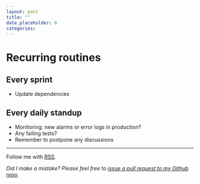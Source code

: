 ```yaml
---
layout: post
title: ""
date_placeholder: 0
categories: 
---
```


# Recurring routines

## Every sprint
* Update dependencies

## Every daily standup
* Monitoring: new alarms or error logs in production?
* Any failing tests?
* Remember to postpone any discussions


---

Follow me with [RSS](https://sundin.github.io/feed.xml).

*Did I make a mistake? Please feel free to [issue a pull request to my Github repo](https://github.com/Sundin/sundin.github.io).*

